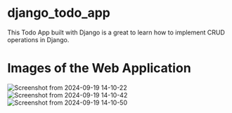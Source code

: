 # django_todo_app
This Todo App built with Django is a great to learn how to implement CRUD operations in Django.

# Images of the Web Application


![Screenshot from 2024-09-19 14-10-22](https://github.com/user-attachments/assets/7f44239f-6725-45fa-87d4-1d6cbd57d4bf)
![Screenshot from 2024-09-19 14-10-42](https://github.com/user-attachments/assets/95c5e957-a136-410f-8a8c-96c0a9b918cc)
![Screenshot from 2024-09-19 14-10-50](https://github.com/user-attachments/assets/6d832c79-51dc-4f3d-8c36-15f4460422f9)
